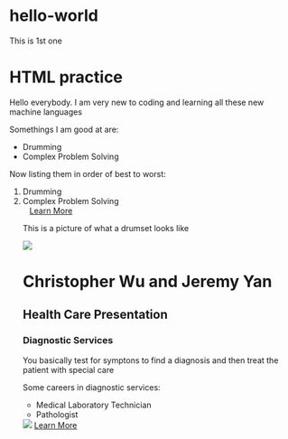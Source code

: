 # hello-world
This is 1st one
<!DOCTYPE html>
<html>
  <head>
    <link href="style.css" type="text/css" rel="stylesheet">
  </head>
    <body>
      <h1>HTML practice</h1>
    </body>
    <p>Hello everybody. I am very new to coding and learning all these new machine languages</p>
    <p>Somethings I am good at are:</p>
    <ul> 
    <li>Drumming</li>
    <li>Complex Problem Solving</li>
    </ul>
    <P>Now listing them in order of best to worst:</p>
    <ol>
    <li>Drumming</li>
    <li>Complex Problem Solving</li>
    <a href="www.guitarcenter.com/Drums-Percussion.gc" target="_blank">Learn More</a>
    <p>This is a picture of what a drumset looks like</p>
    <img src="https://az58332.vo.msecnd.net/e88dd2e9fff747f090c792316c22131c/Images/Products20180-1200x1200-1592542.jpg"/>
</html>
<!DOCTYPE html>
<html>
<head>
  <title>Hi</title>
</head>
<body>
  <h1>Christopher Wu and Jeremy Yan</h1>
  <h2>Health Care Presentation</h2>
  <h3>Diagnostic Services</h3>
  <p>You basically test for symptons to find a diagnosis and then treat the patient with special care</p>
  <p>Some careers in diagnostic services:</p>
  <ul>
    <li>Medical Laboratory Technician</li>
    <li>Pathologist</li>
  </ul>
<img src="http://rivertownanimalhospital.com/files/diagnostic-862x615.jpg"/>
  <a href="https://www.patientcare.va.gov/diagnosticservices.asp">Learn More</a>


</body> 
</html>
